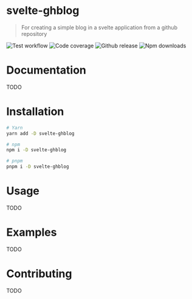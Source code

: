 # svelte-ghblog

> For creating a simple blog in a svelte application from a github repository

![Test workflow](https://img.shields.io/github/workflow/status/calebgasser/svelte-ghblog/Node%20CI?style=for-the-badge)
![Code coverage](https://img.shields.io/codecov/c/github/calebgasser/svelte-ghblog?style=for-the-badge)
![Github release](https://img.shields.io/github/v/release/calebgasser/svelte-ghblog?style=for-the-badge)
![Npm downloads](https://img.shields.io/npm/dm/svelte-ghblog?style=for-the-badge)

# Documentation

TODO

# Installation

```bash
# Yarn
yarn add -D svelte-ghblog

# npm
npm i -D svelte-ghblog

# pnpm
pnpm i -D svelte-ghblog
```

# Usage

TODO

# Examples

TODO

# Contributing

TODO
